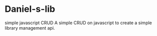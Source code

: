 # Daniel-s-lib
simple javascript CRUD
A simple CRUD on javascript to create a simple library management api. 